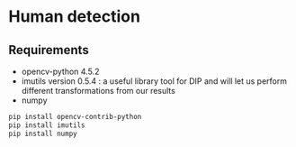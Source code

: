 # Human detection

## Requirements

- opencv-python 4.5.2
- imutils version 0.5.4 : a useful library tool for DIP and will let us perform different transformations from our results
- numpy

```bash
pip install opencv-contrib-python
pip install imutils
pip install numpy
```
